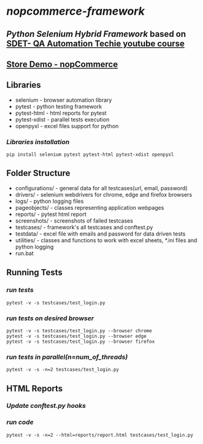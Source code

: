 # *nopcommerce-framework*
## *Python Selenium Hybrid Framework* based on [SDET- QA Automation Techie youtube course](https://www.youtube.com/playlist?list=PLUDwpEzHYYLt2RzOb-_eafLAP0VSoyJhf)
## [Store Demo - nopCommerce](https://www.nopcommerce.com/en/demo)

## Libraries
- selenium - browser automation library
- pytest - python testing framework
- pytest-html - html reports for pytest
- pytest-xdist - parallel tests execution
- openpyxl - excel files support for python
### *Libraries installation*
`pip install selenium pytest pytest-html pytest-xdist openpyxl`

## Folder Structure
- configurations/ - general data for all testcases(url, email, password)
- drivers/ - selenium webdrivers for chrome, edge and firefox browsers
- logs/ - python logging files
- pageobjects/ - classes representing application webpages
- reports/ - pytest html report
- screenshots/ - screenshots of failed testcases
- testcases/ - framework's all testcases and conftest.py
- testdata/ - excel file with emails and password for data driven tests
- utilities/ - classes and functions to work with excel sheets, *.ini files and python logging 
- run.bat

## Running Tests
### *run tests*
`pytest -v -s testcases/test_login.py`
### *run tests on desired browser*
```
pytest -v -s testcases/test_login.py --browser chrome
pytest -v -s testcases/test_login.py --browser edge
pytest -v -s testcases/test_login.py --browser firefox
```
### *run tests in parallel(n=num_of_threads)*
`pytest -v -s -n=2 testcases/test_login.py` 

## HTML Reports
### *Update conftest.py hooks*
### *run code*
`pytest -v -s -n=2 --html=reports/report.html testcases/test_login.py`